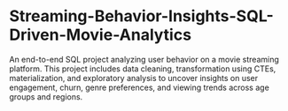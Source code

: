 # Streaming-Behavior-Insights-SQL-Driven-Movie-Analytics
An end-to-end SQL project analyzing user behavior on a movie streaming platform. This project includes data cleaning, transformation using CTEs, materialization, and exploratory analysis to uncover insights on user engagement, churn, genre preferences, and viewing trends across age groups and regions.
